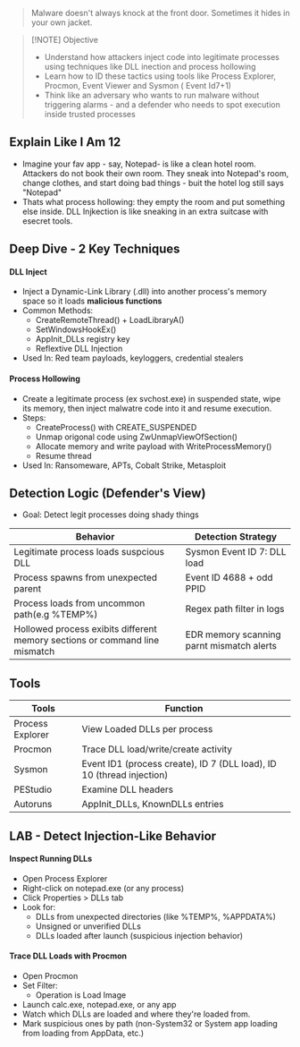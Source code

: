 > Malware doesn't always knock at the front door. Sometimes it hides in your own jacket.


> [!NOTE] Objective
> - Understand how attackers inject code into legitimate processes using techniques like DLL inection and process hollowing 
> - Learn how to ID these tactics using tools like Process Explorer, Procmon, Event Viewer and Sysmon ( Event Id7+1)
> - Think like an adversary who wants to run malware without triggering alarms - and a defender who needs to spot execution inside trusted processes

## Explain Like I Am 12
- Imagine your fav app - say, Notepad- is like a clean hotel room. Attackers do not book their own room. They sneak into Notepad's room, change clothes, and start doing bad things - buit the hotel log still says "Notepad"
- Thats what process hollowing: they empty the room and put something else inside. DLL Injkection is like sneaking in an extra suitcase with esecret tools.
## Deep Dive - 2 Key Techniques
#### DLL Inject
- Inject a Dynamic-Link Library (.dll) into another process's memory space so it loads **malicious functions**
- Common Methods:
	- CreateRemoteThread() + LoadLibraryA()
	- SetWindowsHookEx()
	- AppInit_DLLs registry key
	- Reflextive DLL Injection
- Used In: Red team payloads, keyloggers, credential stealers
#### Process Hollowing
- Create a legitimate process (ex svchost.exe) in suspended state, wipe its memory, then inject malwatre code into it and resume execution.
- Steps:
	- CreateProcess() with CREATE_SUSPENDED
	- Unmap origonal code using ZwUnmapViewOfSection()
	- Allocate memory and write payload with WriteProcessMemory()
	- Resume thread
- Used In: Ransomeware, APTs, Cobalt Strike, Metasploit
## Detection Logic (Defender's View)
- Goal: Detect legit processes doing shady things

| Behavior                                                                    | Detection Strategy                        |
| --------------------------------------------------------------------------- | ----------------------------------------- |
| Legitimate process loads suspcious DLL                                      | Sysmon Event ID 7: DLL load               |
| Process spawns from unexpected parent                                       | Event ID 4688 + odd PPID                  |
| Process loads from uncommon path(e.g %TEMP%)                                | Regex path filter in logs                 |
| Hollowed process exibits different memory sections or command line mismatch | EDR memory scanning parnt mismatch alerts |
## Tools

| Tools            | Function                                                              |
| ---------------- | --------------------------------------------------------------------- |
| Process Explorer | View Loaded DLLs per process                                          |
| Procmon          | Trace DLL load/write/create activity                                  |
| Sysmon           | Event ID1 (process create), ID 7 (DLL load), ID 10 (thread injection) |
| PEStudio         | Examine DLL headers                                                   |
| Autoruns         | AppInit_DLLs, KnownDLLs entries                                       |
## LAB - Detect Injection-Like Behavior
#### Inspect Running DLLs
- Open Process Explorer
- Right-click on notepad.exe (or any process)
- Click Properties > DLLs tab
- Look for:
	- DLLs from unexpected directories (like %TEMP%, %APPDATA%)
	- Unsigned or unverified DLLs
	- DLLs loaded after launch (suspicious injection behavior)
#### Trace DLL Loads with Procmon
- Open Procmon
- Set Filter:
	- Operation is Load Image
- Launch calc.exe, notepad.exe, or any app
- Watch which DLLs are loaded and where they're loaded from.
- Mark suspicious ones by path (non-System32 or System app loading from loading from AppData, etc.)
